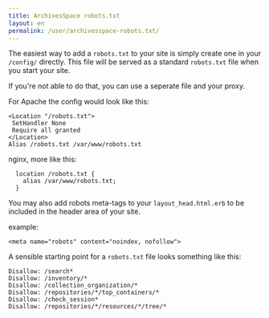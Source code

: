 ```yaml
---
title: ArchivesSpace robots.txt
layout: en
permalink: /user/archivesspace-robots.txt/
---
```

The easiest way to add a `robots.txt` to your site is simply create
one in your `/config/` directly. This file will be served as a standard 
`robots.txt` file when you start your site.

If you're not able to do that, you can use a seperate file and your proxy.

For Apache the config would look like this:

```
<Location "/robots.txt">
 SetHandler None
 Require all granted
</Location>
Alias /robots.txt /var/www/robots.txt
```

nginx, more like this:

```
  location /robots.txt {
    alias /var/www/robots.txt;
  }
```

You may also add robots meta-tags to your `layout_head.html.erb` to be included in the header area of your site.

example:

`<meta name="robots" content="noindex, nofollow">`

A sensible starting point for a `robots.txt` file looks something like this:

```
Disallow: /search*
Disallow: /inventory/*
Disallow: /collection_organization/*
Disallow: /repositories/*/top_containers/*
Disallow: /check_session*
Disallow: /repositories/*/resources/*/tree/*
```
